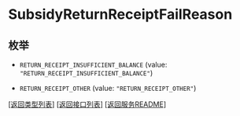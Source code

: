 # SubsidyReturnReceiptFailReason

## 枚举


* `RETURN_RECEIPT_INSUFFICIENT_BALANCE` (value: `"RETURN_RECEIPT_INSUFFICIENT_BALANCE"`)

* `RETURN_RECEIPT_OTHER` (value: `"RETURN_RECEIPT_OTHER"`)


[\[返回类型列表\]](README.md#类型列表)
[\[返回接口列表\]](README.md#接口列表)
[\[返回服务README\]](README.md)


